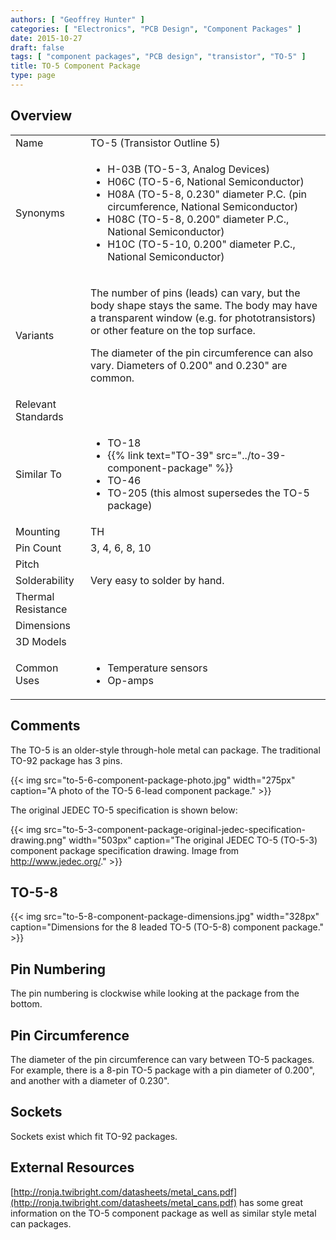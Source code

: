 ```yaml
---
authors: [ "Geoffrey Hunter" ]
categories: [ "Electronics", "PCB Design", "Component Packages" ]
date: 2015-10-27
draft: false
tags: [ "component packages", "PCB design", "transistor", "TO-5" ]
title: TO-5 Component Package
type: page
---
```


## Overview

<table ><tbody ><tr >
<td>Name
</td>
<td >TO-5 (Transistor Outline 5)
</td></tr><tr >
<td >Synonyms
</td>
<td >
<ul>
<li>H-03B (TO-5-3, Analog Devices)</li>
<li>H06C (TO-5-6, National Semiconductor)</li>
<li>H08A (TO-5-8, 0.230" diameter P.C. (pin circumference, National Semiconductor)</li>
<li>H08C (TO-5-8, 0.200" diameter P.C., National Semiconductor)</li>
<li>H10C (TO-5-10, 0.200" diameter P.C., National Semiconductor)</li>
</ul>
</td></tr><tr >
<td >Variants
</td>
<td >

The number of pins (leads) can vary, but the body shape stays the same. The body may have a transparent window (e.g. for phototransistors) or other feature on the top surface.

The diameter of the pin circumference can also vary. Diameters of 0.200" and 0.230" are common.

</td></tr><tr >
<td >Relevant Standards
</td>
<td > 
</td></tr>
<tr>
<td>Similar To</td>
<td>
  <ul>
    <li>TO-18</li>
    <li>{{% link text="TO-39" src="../to-39-component-package" %}}</li>
    <li>TO-46</li>
    <li>TO-205 (this almost supersedes the TO-5 package)</li>
  </ul>
</td>
</tr>
<tr >
<td >Mounting
</td>
<td >TH
</td></tr><tr >
<td >Pin Count
</td>
<td > 3, 4, 6, 8, 10
</td></tr><tr >
<td >Pitch
</td>
<td > 
</td></tr><tr >
<td >Solderability
</td>
<td >Very easy to solder by hand.
</td></tr><tr >
<td >Thermal Resistance
</td>
<td > 
</td></tr><tr >
<td >Dimensions
</td>
<td > 
</td></tr><tr >
<td >3D Models
</td>
<td > 
</td></tr><tr >
<td >Common Uses
</td>
<td >
<ul>
<li>Temperature sensors</li>
<li>Op-amps</li>
</ul>
</td></tr></tbody></table>

## Comments

The TO-5 is an older-style through-hole metal can package. The traditional TO-92 package has 3 pins.

{{< img src="to-5-6-component-package-photo.jpg" width="275px" caption="A photo of the TO-5 6-lead component package."  >}}

The original JEDEC TO-5 specification is shown below:

{{< img src="to-5-3-component-package-original-jedec-specification-drawing.png" width="503px" caption="The original JEDEC TO-5 (TO-5-3) component package specification drawing. Image from http://www.jedec.org/."  >}}

## TO-5-8

{{< img src="to-5-8-component-package-dimensions.jpg" width="328px" caption="Dimensions for the 8 leaded TO-5 (TO-5-8) component package."  >}}

## Pin Numbering

The pin numbering is clockwise while looking at the package from the bottom.

## Pin Circumference

The diameter of the pin circumference can vary between TO-5 packages. For example, there is a 8-pin TO-5 package with a pin diameter of 0.200", and another with a diameter of 0.230".

## Sockets

Sockets exist which fit TO-92 packages.

## External Resources

[http://ronja.twibright.com/datasheets/metal_cans.pdf](http://ronja.twibright.com/datasheets/metal_cans.pdf) has some great information on the TO-5 component package as well as similar style metal can packages.
